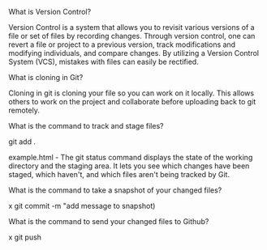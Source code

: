 What is Version Control?

Version Control is a system that allows you to revisit various versions of a file or set of files by recording changes. Through version control, one can revert a file or project to a previous version, track modifications and modifying individuals, and compare changes. By utilizing a Version Control System (VCS), mistakes with files can easily be rectified.


What is cloning in Git?

Cloning in git is cloning your file so you can work on it locally.  This allows others to work on the project and collaborate before uploading back to git remotely.



What is the command to track and stage files?

git add .

example.html - The git status command displays the state of the working directory and the staging area. It lets you see which changes have been staged, which haven't, and which files aren't being tracked by Git.


What is the command to take a snapshot of your changed files?

x git commit -m "add message to snapshot)



What is the command to send your changed files to Github?

x git push
